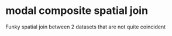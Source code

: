 # modal composite spatial join
 Funky spatial join between 2 datasets that are not quite coincident
